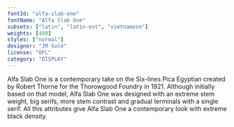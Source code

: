```yaml
---
fontId: "alfa-slab-one"
fontName: "Alfa Slab One"
subsets: ["latin", "latin-ext", "vietnamese"]
weights: [400]
styles: ["normal"]
designer: "JM Solé"
license: "OFL"
category: "DISPLAY"
---
```


<p>Alfa Slab One is a contemporary take on the Six-lines Pica Egyptian created by Robert Thorne for the Thorowgood Foundry in 1921. Although initially based on that model, Alfa Slab One was designed with an extreme stem weight, big serifs, more stem contrast and gradual terminals with a single serif. All this attributes give Alfa Slab One a contemporary look with extreme black density.</p>
